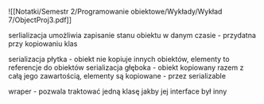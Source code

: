 ![[Notatki/Semestr 2/Programowanie obiektowe/Wykłady/Wykład 7/ObjectProj3.pdf]]

serlializacja umożliwia zapisanie stanu obiektu w danym czasie - przydatna przy kopiowaniu klas

serializacja płytka - obiekt nie kopiuje innych obiektów, elementy to referencje do obiektów
serializacja głęboka - obiekt kopiowany razem z całą jego zawartością, elementy są kopiowane - przez serializable

wraper - pozwala traktować jedną klasę jakby jej interface był inny

